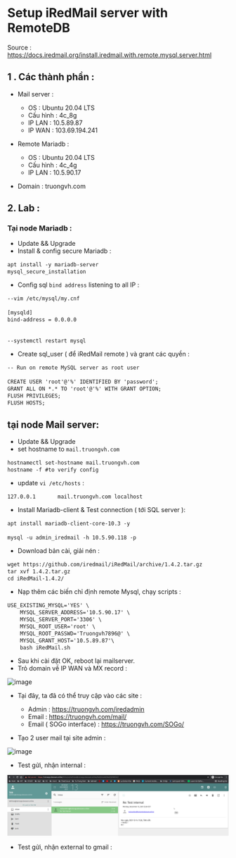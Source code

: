 # Setup iRedMail server with RemoteDB 
Source : https://docs.iredmail.org/install.iredmail.with.remote.mysql.server.html

## 1 . Các thành phần : 
- Mail server : 
    - OS : Ubuntu 20.04 LTS
    - Cấu hình : 4c_8g
    - IP LAN : 10.5.89.87
    - IP WAN : 103.69.194.241

- Remote Mariadb : 
    - OS : Ubuntu 20.04 LTS
    - Cấu hình : 4c_4g
    - IP LAN : 10.5.90.17

- Domain : truongvh.com

## 2. Lab : 

### Tại node Mariadb :

- Update && Upgrade 
- Install & config secure Mariadb : 
```
apt install -y mariadb-server 
mysql_secure_installation
```
- Config  sql `bind address` listening to all IP  : 
```
--vim /etc/mysql/my.cnf

[mysqld]
bind-address = 0.0.0.0


--systemctl restart mysql
```

- Create sql_user ( để iRedMail remote ) và grant các quyền :
```
-- Run on remote MySQL server as root user

CREATE USER 'root'@'%' IDENTIFIED BY 'password';
GRANT ALL ON *.* TO 'root'@'%' WITH GRANT OPTION; 
FLUSH PRIVILEGES;
FLUSH HOSTS;
```

## tại node Mail server: 
- Update && Upgrade 
- set hostname to `mail.truongvh.com`
```
hostnamectl set-hostname mail.truongvh.com
hostname -f #to verify config
```
- update `vi /etc/hosts` : 
```
127.0.0.1       mail.truongvh.com localhost
```

- Install Mariadb-client & Test connection ( tới SQL server ):
```
apt install mariadb-client-core-10.3 -y

mysql -u admin_iredmail -h 10.5.90.118 -p

```

- Download bản cài,  giải nén  :

```
wget https://github.com/iredmail/iRedMail/archive/1.4.2.tar.gz
tar xvf 1.4.2.tar.gz
cd iRedMail-1.4.2/
```

- Nạp thêm các biến chỉ định remote Mysql, chạy scripts : 
```
USE_EXISTING_MYSQL='YES' \
    MYSQL_SERVER_ADDRESS='10.5.90.17' \
    MYSQL_SERVER_PORT='3306' \
    MYSQL_ROOT_USER='root' \
    MYSQL_ROOT_PASSWD='Truongvh7896@' \
    MYSQL_GRANT_HOST='10.5.89.87'\
    bash iRedMail.sh 
```
- Sau khi cài đặt OK, reboot lại mailserver. 
- Trỏ domain về IP WAN và MX record : 

![image](https://user-images.githubusercontent.com/97424062/177251191-ffd4d5f1-8ee4-40b0-827e-c50506b67521.png)

- Tại đây, ta đã có thể truy cập vào các site  :  
    - Admin : https://truongvh.com/iredadmin
    - Email : https://truongvh.com/mail/
    - Email ( SOGo interface) : https://truongvh.com/SOGo/

- Tạo 2 user mail tại site admin : 

![image](https://user-images.githubusercontent.com/97424062/177251363-f10b28e5-c1a6-4d79-aa4d-1981e6e06c92.png)

- Test gửi, nhận internal : 

<img src = https://github.com/tulha161/tule/blob/main/iredmail/pic/13.png>

- Test gửi, nhận external to gmail :


